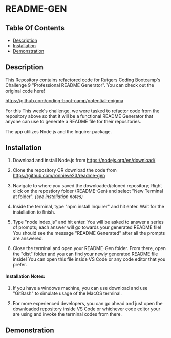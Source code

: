 # README-GEN

 ## Table Of Contents
  * [Description](#description)
  * [Installation](#installation)
  * [Demonstration](#demonstration)
  

## Description
This Repository contains refactored code for Rutgers Coding Bootcamp's Challenge 9 "Professional README Generator". You can check out the original code here! 

https://github.com/coding-boot-camp/potential-enigma


For this This week's challenge, we were tasked to refactor code from the repository above so that it will be a functional README Generator that anyone can use to generate a README file for their repositories.

The app utilizes Node.js and the Inquirer package.

## Installation
1. Download and install Node.js from https://nodejs.org/en/download/

2. Clone the repository OR download the code from https://github.com/ronnieve23/readme-gen

3. Navigate to where you saved the downloaded/cloned repository; Right click on the repostiory folder (README-Gen) and select "New Terminal at folder". *(see installation notes)*

4. Inside the terminal, type "npm install Inquirer" and hit enter. Wait for the installation to finish.

5. Type "node index.js" and hit enter. You will be asked to answer a series of prompts; each answer will go towards your generated README file! You should see the message "README Generated" after all the prompts are answered.

6. Close the terminal and open your README-Gen folder. From there, open the "dist" folder and you can find your newly generated README file inside! You can open this file inside VS Code or any code editor that you prefer.

#### Installation Notes:
 1. If you have a windows machine, you can use download and use "GitBash" to simulate usage of the MacOS terminal.

 2. For more experienced developers, you can go ahead and just open the downloaded repository inside VS Code or whichever code editor your are using and invoke the terminal codes from there.

 ## Demonstration